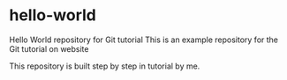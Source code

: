 # hello-world
Hello World repository for Git
tutorial
This is an example repository for the Git tutorial on website

This repository is built step by step in tutorial by me.

